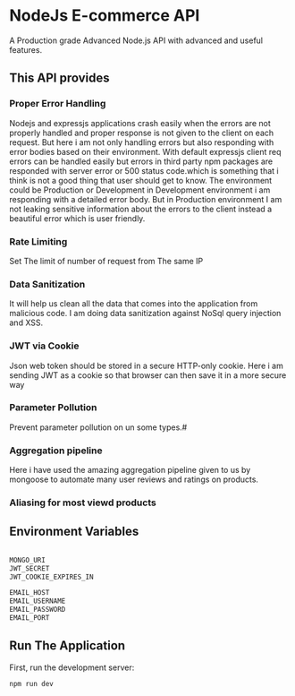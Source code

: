 # NodeJs E-commerce API
 A Production grade Advanced Node.js API with advanced and useful features.

## This API provides 
 
 ### Proper Error Handling
 
  Nodejs and  expressjs applications crash easily when the errors are not properly handled and proper response is not given to the client on each request. But here i am not only handling errors but also responding with error bodies based on their environment. With default expressjs client req errors can be  handled  easily but errors in third party npm packages are responded with server error or 500 status code.which is something that i think is not a good thing that user should get to know. The environment could be Production or Development in Development environment i am responding with a detailed error body. But in Production environment I am not leaking sensitive information about the errors to the client instead a beautiful error which is user friendly.


### Rate Limiting 
  Set The limit of number of request from The same IP
  
### Data Sanitization
  It will help us clean all the data that comes into the application from malicious code.  I am doing data sanitization against NoSql query injection and XSS.

  ### JWT via Cookie
  Json web token should be stored in a secure HTTP-only cookie. Here i am sending JWT as a cookie so that browser can then  save it in a more  secure way 

  ###  Parameter Pollution
  Prevent parameter pollution on un some types.#

  ### Aggregation pipeline 
  Here i have used the amazing aggregation pipeline given to us by mongoose to automate many user reviews and ratings on products.

### Aliasing for most viewd products


  ## Environment Variables
  ```bash
  
  MONGO_URI
  JWT_SECRET
  JWT_COOKIE_EXPIRES_IN

  EMAIL_HOST
  EMAIL_USERNAME
  EMAIL_PASSWORD
  EMAIL_PORT
  
  ```
## Run The Application

  First, run the development server:

```bash
npm run dev
```